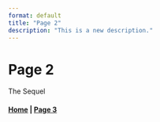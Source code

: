 ```yaml
---
format: default
title: "Page 2"
description: "This is a new description."
---
```


# Page 2

The Sequel

#### [Home](index.md) | [Page 3](page3.md)
